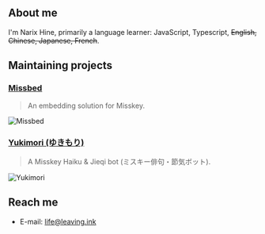 ## About me

I'm Narix Hine, primarily a language learner: JavaScript, Typescript, ~~English, Chinese, Japanese, French~~.

## Maintaining projects

### [Missbed](https://missbed.narix.link)

> An embedding solution for Misskey.

![Missbed](https://user-images.githubusercontent.com/127665924/250810639-1935d23f-e348-4b77-acf2-35de8b06706a.png)

### [Yukimori (ゆきもり)](https://yukimori.narix.link)

> A Misskey Haiku & Jieqi bot (ミスキー俳句・節気ボット).

![Yukimori](https://missbed.narix.link/_next/image?url=https%3A%2F%2Fsubmarin.online%2Ffiles%2Fdf6ec48e-bb9f-49ab-9375-26a43e6fdacc&w=1920&q=75)

## Reach me

- E-mail: [life@leaving.ink](mailto:life@leaving.ink)
